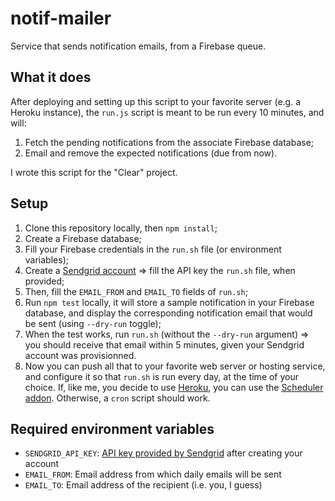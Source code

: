 # notif-mailer

Service that sends notification emails, from a Firebase queue.

## What it does

After deploying and setting up this script to your favorite server (e.g. a Heroku instance), the `run.js` script is meant to be run every 10 minutes, and will:

1. Fetch the pending notifications from the associate Firebase database;
2. Email and remove the expected notifications (due from now).

I wrote this script for the "Clear" project.

## Setup

1. Clone this repository locally, then `npm install`;
2. Create a Firebase database;
3. Fill your Firebase credentials in the `run.sh` file (or environment variables);
5. Create a [Sendgrid account](https://sendgrid.com) => fill the API key the `run.sh` file, when provided;
6. Then, fill the `EMAIL_FROM` and `EMAIL_TO` fields of `run.sh`;
7. Run `npm test` locally, it will store a sample notification in your Firebase database, and display the corresponding notification email that would be sent (using `--dry-run` toggle);
8. When the test works, run `run.sh` (without the `--dry-run` argument) => you should receive that email within 5 minutes, given your Sendgrid account was provisionned.
9. Now you can push all that to your favorite web server or hosting service, and configure it so that `run.sh` is run every day, at the time of your choice. If, like me, you decide to use [Heroku](http://heroku.com), you can use the [Scheduler addon](https://scheduler.heroku.com). Otherwise, a `cron` script should work.

## Required environment variables

- `SENDGRID_API_KEY`: [API key provided by Sendgrid](https://sendgrid.com/docs/User_Guide/Settings/api_keys.html) after creating your account
- `EMAIL_FROM`: Email address from which daily emails will be sent
- `EMAIL_TO`: Email address of the recipient (i.e. you, I guess)

